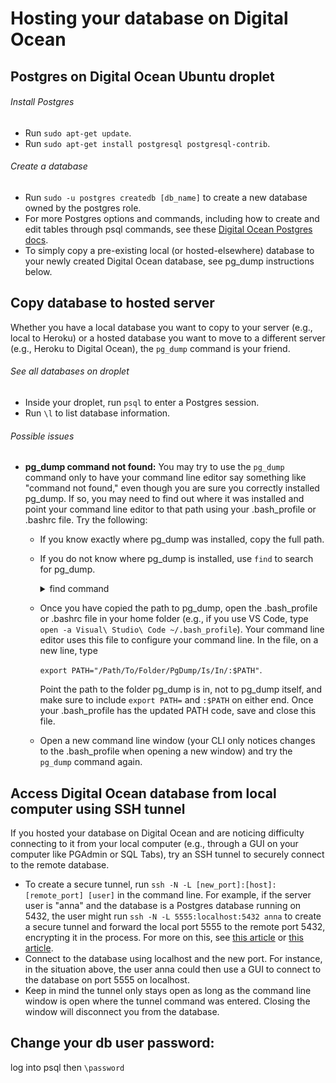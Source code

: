 # Hosting your database on Digital Ocean

## Postgres on Digital Ocean Ubuntu droplet

###### Install Postgres
- Run ```sudo apt-get update```.
- Run ```sudo apt-get install postgresql postgresql-contrib```.

###### Create a database
- Run ```sudo -u postgres createdb [db_name]``` to create a new database owned by the postgres role.
- For more Postgres options and commands, including how to create and edit tables through psql commands, see these [Digital Ocean Postgres docs](https://www.digitalocean.com/community/tutorials/how-to-install-and-use-postgresql-on-ubuntu-16-04#create-a-new-database).
- To simply copy a pre-existing local (or hosted-elsewhere) database to your newly created Digital Ocean database, see pg_dump instructions below.

## Copy database to hosted server
Whether you have a local database you want to copy to your server (e.g., local to Heroku) or a hosted database you want to move to a different server (e.g., Heroku to Digital Ocean), the ```pg_dump``` command is your friend.


###### See all databases on droplet
- Inside your droplet, run ```psql``` to enter a Postgres session.
- Run ```\l``` to list database information.

###### Possible issues
- **pg_dump command not found:** You may try to use the ```pg_dump``` command only to have your command line editor say something like "command not found," even though you are sure you correctly installed pg_dump. If so, you may need to find out where it was installed and point your command line editor to that path using your .bash_profile or .bashrc file. Try the following:
    - If you know exactly where pg_dump was installed, copy the full path. 
    - If you do not know where pg_dump is installed, use ```find``` to search for pg_dump. 

        <details> <summary> find command </summary>

        - The ``find`` command includes a path, options, and a search expression. For example, if you thought pg_dump was installed in your ```/Applications``` folder and wanted to search for pg_dump by its name, you might try ```find /Applications -name pg_dump``` (where ```-name``` is the search-by-name option). 
        - If you have no idea where pg_dump was installed, you might try simply ```find / -name pg_dump 2>/dev/null``` to search your entire root folder (since you are searching all your folders, use the ```2>/dev/null``` command to suppress errors, limiting your search to more useful results). 
        - Find the correct path to pg_dump in the search results and copy it. Here is an example of a search result showing where pg_dump is installed:

        ```sh

            /Applications/Postgres.app/Contents/Versions/9.5/bin/pg_dump
        
        ```
        
        </details>
    
    - Once you have copied the path to pg_dump, open the .bash_profile or .bashrc file in your home folder (e.g., if you use VS Code, type ```open -a Visual\ Studio\ Code ~/.bash_profile```). Your command line editor uses this file to configure your command line. In the file, on a new line, type 

        ```export PATH="/Path/To/Folder/PgDump/Is/In/:$PATH"```. 
    
        Point the path to the folder pg_dump is in, not to pg_dump itself, and make sure to include ```export PATH=``` and ```:$PATH``` on either end. Once your .bash_profile has the updated PATH code, save and close this file. 
    - Open a new command line window (your CLI only notices changes to the .bash_profile when opening a new window) and try the ```pg_dump``` command again.

## Access Digital Ocean database from local computer using SSH tunnel
If you hosted your database on Digital Ocean and are noticing difficulty connecting to it from your local computer (e.g., through a GUI on your computer like PGAdmin or SQL Tabs), try an SSH tunnel to securely connect to the remote database.
- To create a secure tunnel, run ```ssh -N -L [new_port]:[host]:[remote_port] [user]``` in the command line. For example, if the server user is "anna" and the database is a Postgres database running on 5432, the user might run ```ssh -N -L 5555:localhost:5432 anna``` to create a secure tunnel and forward the local port 5555 to the remote port 5432, encrypting it in the process. For more on this, see [this article](http://www.revsys.com/writings/quicktips/ssh-tunnel.html) or [this article](https://blog.trackets.com/2014/05/17/ssh-tunnel-local-and-remote-port-forwarding-explained-with-examples.html).
- Connect to the database using localhost and the new port. For instance, in the situation above, the user anna could then use a GUI to connect to the database on port 5555 on localhost. 
- Keep in mind the tunnel only stays open as long as the command line window is open where the tunnel command was entered. Closing the window will disconnect you from the database.

## Change your db user password:
log into psql then ```\password```

